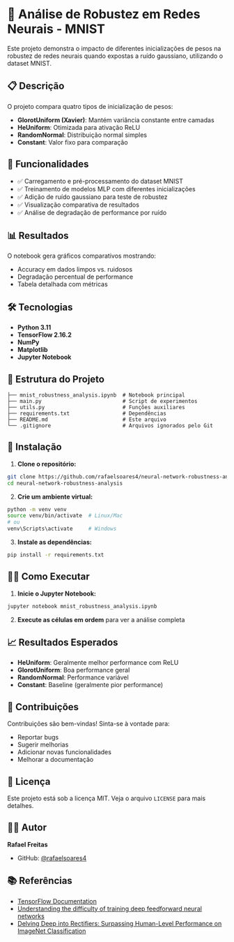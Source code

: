 # 🔬 Análise de Robustez em Redes Neurais - MNIST

Este projeto demonstra o impacto de diferentes inicializações de pesos na robustez de redes neurais quando expostas a ruído gaussiano, utilizando o dataset MNIST.

## 📋 Descrição

O projeto compara quatro tipos de inicialização de pesos:
- **GlorotUniform (Xavier)**: Mantém variância constante entre camadas
- **HeUniform**: Otimizada para ativação ReLU
- **RandomNormal**: Distribuição normal simples
- **Constant**: Valor fixo para comparação

## 🚀 Funcionalidades

- ✅ Carregamento e pré-processamento do dataset MNIST
- ✅ Treinamento de modelos MLP com diferentes inicializações
- ✅ Adição de ruído gaussiano para teste de robustez
- ✅ Visualização comparativa de resultados
- ✅ Análise de degradação de performance por ruído

## 📊 Resultados

O notebook gera gráficos comparativos mostrando:
- Accuracy em dados limpos vs. ruidosos
- Degradação percentual de performance
- Tabela detalhada com métricas

## 🛠️ Tecnologias

- **Python 3.11**
- **TensorFlow 2.16.2**
- **NumPy**
- **Matplotlib**
- **Jupyter Notebook**

## 📁 Estrutura do Projeto

```
├── mnist_robustness_analysis.ipynb  # Notebook principal
├── main.py                          # Script de experimentos
├── utils.py                         # Funções auxiliares
├── requirements.txt                 # Dependências
├── README.md                        # Este arquivo
└── .gitignore                       # Arquivos ignorados pelo Git
```

## 🔧 Instalação

1. **Clone o repositório:**
```bash
git clone https://github.com/rafaelsoares4/neural-network-robustness-analysis.git
cd neural-network-robustness-analysis
```

2. **Crie um ambiente virtual:**
```bash
python -m venv venv
source venv/bin/activate  # Linux/Mac
# ou
venv\Scripts\activate     # Windows
```

3. **Instale as dependências:**
```bash
pip install -r requirements.txt
```

## 🏃‍♂️ Como Executar

1. **Inicie o Jupyter Notebook:**
```bash
jupyter notebook mnist_robustness_analysis.ipynb
```

2. **Execute as células em ordem** para ver a análise completa

## 📈 Resultados Esperados

- **HeUniform**: Geralmente melhor performance com ReLU
- **GlorotUniform**: Boa performance geral
- **RandomNormal**: Performance variável
- **Constant**: Baseline (geralmente pior performance)

## 🤝 Contribuições

Contribuições são bem-vindas! Sinta-se à vontade para:
- Reportar bugs
- Sugerir melhorias
- Adicionar novas funcionalidades
- Melhorar a documentação

## 📄 Licença

Este projeto está sob a licença MIT. Veja o arquivo `LICENSE` para mais detalhes.

## 👨‍💻 Autor

**Rafael Freitas**
- GitHub: [@rafaelsoares4](https://github.com/rafaelsoares4)

## 📚 Referências

- [TensorFlow Documentation](https://www.tensorflow.org/)
- [Understanding the difficulty of training deep feedforward neural networks](https://proceedings.mlr.press/v9/glorot10a.html)
- [Delving Deep into Rectifiers: Surpassing Human-Level Performance on ImageNet Classification](https://arxiv.org/abs/1502.01852)
